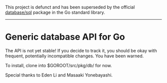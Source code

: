 This project is defunct and has been superseded by
the official
[database/sql](http://golang.org/pkg/database/sql/)
package in the Go standard library.

---

# Generic database API for Go

The API is not yet stable! If you decide to track
it, you should be okay with frequent, potentially
incompatible changes. You have been warned.

To install, clone into $GOROOT/src/pkg/db/ for now.

Special thanks to Eden Li and Masaaki Yonebayashi.

